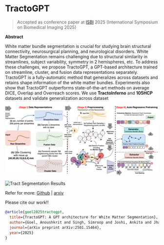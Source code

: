 # TractoGPT

> Accepted as conference paper at [ISBI](https://biomedicalimaging/2025) 2025 (International Symposium on Biomedical Imaging 2025)

**Abstract**

White matter bundle segmentation is crucial for studying brain structural connectivity, neurosurgical planning, and neurological disorders. White Matter Segmentation remains challenging due to structural similarity in streamlines, subject variability, symmetry in 2 hemispheres, etc. To address these challenges, we propose TractoGPT, a GPT-based architecture trained on streamline, cluster, and fusion data representations separately. TractoGPT is a fully-automatic method that generalizes across datasets and retains shape information of the white matter bundles. Experiments also show that TractoGPT outperforms state-of-the-art methods on average DICE, Overlap and Overreach scores. We use **TractoInferno** and **105HCP** datasets and validate generalization across dataset


![Complete Overview](tractogpt-TractoGPT-squeezed.jpg)

![Tract Segmentation Results](plot.png)

Refer for more:
[Github](https://www.github.com/anoushkrit/TractoGPT) | [arxiv](https://arxiv.org/pdf/2501.15464) 


Please cite our work!! 

```bibtex
@article{goel2025tractogpt,
  title={TractoGPT: A GPT architecture for White Matter Segmentation},
  author={Goel, Anoushkrit and Singh, Simroop and Joshi, Ankita and Jha, Ranjeet Ranjan and Ahuja, Chirag and Nigam, Aditya and Bhavsar, Arnav},
  journal={arXiv preprint arXiv:2501.15464},
  year={2025}
}
```